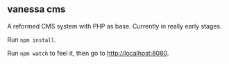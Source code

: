 vanessa cms
----

A reformed CMS system with PHP as base.
Currently in really early stages.

Run `npm install`.

Run `npm watch` to feel it, then go to [http://localhost:8080](http://localhost:8080).
